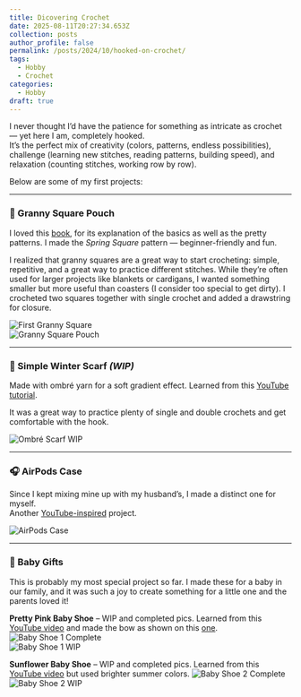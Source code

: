 ```yaml
---
title: Dicovering Crochet
date: 2025-08-11T20:27:34.653Z
collection: posts
author_profile: false
permalink: /posts/2024/10/hooked-on-crochet/
tags:
  - Hobby
  - Crochet
categories:
  - Hobby
draft: true
---
```


I never thought I’d have the patience for something as intricate as crochet — yet here I am, completely hooked.  
It’s the perfect mix of creativity (colors, patterns, endless possibilities), challenge (learning new stitches, reading patterns, building speed), and relaxation (counting stitches, working row by row).

Below are some of my first projects:

---

### 👜 Granny Square Pouch  
I loved this [book](https://www.amazon.com/Ultimate-Granny-Square-Sourcebook-Contemporary/dp/9491643290), for its explanation of the basics as well as the pretty patterns. I made the *Spring Square* pattern — beginner-friendly and fun.  

I realized that granny squares are a great way to start crocheting: simple, repetitive, and a great way to practice different stitches. While they’re often used for larger projects like blankets or cardigans, I wanted something smaller but more useful than coasters (I consider too special to get dirty). I crocheted two squares together with single crochet and added a drawstring for closure.

![First Granny Square](../images/posts/crochet/FirstGranny.HEIC)  
![Granny Square Pouch](../images/posts/crochet/GrannyPouch.JPG)

---

### 🧣 Simple Winter Scarf *(WIP)*
Made with ombré yarn for a soft gradient effect. Learned from this [YouTube tutorial](https://www.youtube.com/watch?v=rXQvufVGCoQ).
<!-- and [another one](https://www.youtube.com/watch?v=3G2YLfyQGvs) for the scalloped edging. -->
It was a great way to practice plenty of single and double crochets and get comfortable with the hook.

![Ombré Scarf WIP](../images/posts/crochet/HombreScarf-WIP.JPG)

---

### 🎧 AirPods Case  
Since I kept mixing mine up with my husband’s, I made a distinct one for myself.  
Another [YouTube-inspired](https://www.youtube.com/watch?v=fBu7wfX-mek) project.

![AirPods Case](../images/posts/crochet/AirpodsCase.JPG)

---

### 👶 Baby Gifts

This is probably my most special project so far. I made these for a baby in our family, and it was such a joy to create something for a little one and the parents loved it!

**Pretty Pink Baby Shoe** – WIP and completed pics. Learned from this [YouTube video](https://www.youtube.com/watch?v=fVy27Z3kotk&list=PLOw6B1kb87p_035ZkVpfihDPda4dyxXm2) and made the bow as shown on this [one](https://www.youtube.com/watch?v=uMw9zpmXHHI&list=PLOw6B1kb87p_035ZkVpfihDPda4dyxXm2&index=2).
![Baby Shoe 1 Complete](../images/posts/crochet/pinkshoe.HEIC)  
![Baby Shoe 1 WIP](../images/posts/crochet/pinkshoe-wip.HEIC)  

**Sunflower Baby Shoe** – WIP and completed pics. Learned from this [YouTube video](https://www.youtube.com/watch?v=dLNGz9uM_2Y&list=PLOw6B1kb87p_035ZkVpfihDPda4dyxXm2&index=7) but used brighter summer colors.
![Baby Shoe 2 Complete](../images/posts/crochet/flowershoe.HEIC)  
![Baby Shoe 2 WIP](../images/posts/crochet/flowershoe-wip.HEIC)  
